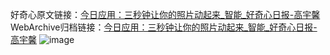 好奇心原文链接：[今日应用：三秒钟让你的照片动起来_智能_好奇心日报-高宇馨](https://www.qdaily.com/articles/1600.html)
WebArchive归档链接：[今日应用：三秒钟让你的照片动起来_智能_好奇心日报-高宇馨](http://web.archive.org/web/20160810022236/http://www.qdaily.com/articles/1600.html)
![image](http://ww3.sinaimg.cn/large/007d5XDply1g3v4f00q19j30u032a4qp)